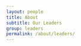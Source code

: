 ```yaml
---
layout: people
title: About
subtitle: Our Leaders
group: leaders
permalink: /about/leaders/
---
```

